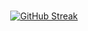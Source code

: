 <div align = "center">
  <br>
  
  [![GitHub Streak](https://github-readme-streak-stats.herokuapp.com/?user=deadaf&theme=dark)](https://git.io/streak-stats)
  
</div>
